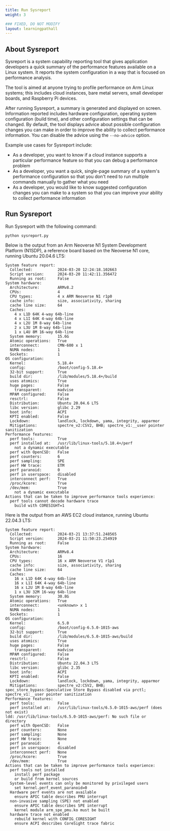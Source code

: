 ```yaml
---
title: Run Sysreport
weight: 3

### FIXED, DO NOT MODIFY
layout: learningpathall
---
```


## About Sysreport

Sysreport is a system capability reporting tool that gives application developers a quick summary of the performance features available on a Linux system. It reports the system configuration in a way that is focused on performance analysis.

The tool is aimed at anyone trying to profile performance on Arm Linux systems; this includes cloud instances, bare metal servers, small developer boards, and Raspberry Pi devices.

After running Sysreport, a summary is generated and displayed on screen. Information reported includes hardware configuration, operating system configuration (build time), and other configuration settings that can be changed. By default, the tool displays advice about possible configuration changes you can make in order to improve the ability to collect performance information. You can disable the advice using the `--no-advice` option.

Example use cases for Sysreport include:

* As a developer, you want to know if a cloud instance supports a particular performance feature so that you can debug a performance problem
* As a developer, you want a quick, single-page summary of a system's performance configuration so that you don't need to run multiple commands manually to gather what you need
* As a developer, you would like to know suggested configuration changes you can make to a system so that you can improve your ability to collect performance information

## Run Sysreport

Run Sysreport with the following command:

```console
python sysreport.py
```

Below is the output from an Arm Neoverse N1 System Development Platform (N1SDP), a reference board based on the Neoverse N1 core, running Ubuntu 20.04.6 LTS:

```output
System feature report:
  Collected:           2024-03-20 12:24:18.102663
  Script version:      2024-03-20 11:42:11.356472
  Running as root:     False
System hardware:
  Architecture:        ARMv8.2
  CPUs:                4
  CPU types:           4 x ARM Neoverse N1 r1p0
  cache info:          size, associativity, sharing
  cache line size:     64
  Caches:
    4 x L1D 64K 4-way 64b-line
    4 x L1I 64K 4-way 64b-line
    4 x L2U 1M 8-way 64b-line
    2 x L3U 1M 8-way 64b-line
    1 x L4U 8M 16-way 64b-line
  System memory:       15.6G
  Atomic operations:   True
  interconnect:        CMN-600 x 1
  NUMA nodes:          1
  Sockets:             1
OS configuration:
  Kernel:              5.18.4+
  config:              /boot/config-5.18.4+
  32-bit support:      True
  build dir:           /lib/modules/5.18.4+/build
  uses atomics:        True
  huge pages:          False
    transparent:       madvise
  MPAM configured:     False
  resctrl:             False
  Distribution:        Ubuntu 20.04.6 LTS
  libc version:        glibc 2.29
  boot info:           ACPI
  KPTI enabled:        False
  Lockdown:            landlock, lockdown, yama, integrity, apparmor
  Mitigations:         spectre_v2:CSV2, BHB; spectre_v1:__user pointer sanitization
Performance features:
  perf tools:          True
  perf installed at:   /usr/lib/linux-tools/5.18.4+/perf
	not a dynamic executable
  perf with OpenCSD:   False
  perf counters:       6
  perf sampling:       SPE
  perf HW trace:       ETM
  perf paranoid:       0
  perf in userspace:   disabled
  interconnect perf:   True
  /proc/kcore:         True
  /dev/mem:            True
	not a dynamic executable
Actions that can be taken to improve performance tools experience:
  perf tools cannot decode hardware trace
    build with CORESIGHT=1
```

Here is the output from an AWS EC2 cloud instance, running Ubuntu 22.04.3 LTS:

```output
System feature report:
  Collected:           2024-03-21 13:37:51.248565
  Script version:      2024-03-21 11:50:23.254919
  Running as root:     False
System hardware:
  Architecture:        ARMv8.4
  CPUs:                16
  CPU types:           16 x ARM Neoverse V1 r1p1
  cache info:          size, associativity, sharing
  cache line size:     64
  Caches:
    16 x L1D 64K 4-way 64b-line
    16 x L1I 64K 4-way 64b-line
    16 x L2U 1M 8-way 64b-line
    1 x L3U 32M 16-way 64b-line
  System memory:       30.8G
  Atomic operations:   True
  interconnect:        <unknown> x 1
  NUMA nodes:          1
  Sockets:             1
OS configuration:
  Kernel:              6.5.0
  config:              /boot/config-6.5.0-1015-aws
  32-bit support:      True
  build dir:           /lib/modules/6.5.0-1015-aws/build
  uses atomics:        True
  huge pages:          False
    transparent:       madvise
  MPAM configured:     False
  resctrl:             False
  Distribution:        Ubuntu 22.04.3 LTS
  libc version:        glibc 2.35
  boot info:           ACPI
  KPTI enabled:        False
  Lockdown:            landlock, lockdown, yama, integrity, apparmor
  Mitigations:         spectre_v2:CSV2, BHB; spec_store_bypass:Speculative Store Bypass disabled via prctl; spectre_v1:__user pointer sanitization
Performance features:
  perf tools:          False
  perf installed at:   /usr/lib/linux-tools/6.5.0-1015-aws/perf (does not exist)
ldd: /usr/lib/linux-tools/6.5.0-1015-aws/perf: No such file or directory
  perf with OpenCSD:   False
  perf counters:       None
  perf sampling:       None
  perf HW trace:       None
  perf paranoid:       4
  perf in userspace:   disabled
  interconnect perf:   None
  /proc/kcore:         True
  /dev/mem:            True
Actions that can be taken to improve performance tools experience:
  perf tools not installed
    install perf package
    or build from kernel sources
  System-level events can only be monitored by privileged users
    set kernel.perf_event_paranoid=0
  Hardware perf events are not available
    ensure APIC table describes PMU interrupt
  non-invasive sampling (SPE) not enabled
    ensure APIC table describes SPE interrupt
    kernel module arm_spe_pmu.ko must be built
  hardware trace not enabled
    rebuild kernel with CONFIG_CORESIGHT
    ensure ACPI describes CoreSight trace fabric
```
